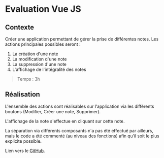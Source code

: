 # Evaluation Vue JS 

## Contexte 

Créer une application permettant de gérer la prise de différentes notes.
Les actions principales possibles seront :

1. La création d'une note
2. La modification d'une note
3. La suppression d'une note
4. L'affichage de l'intégralité des notes

> Temps : 3h

## Réalisation

L'ensemble des actions sont réalisables sur l'application via les différents boutons (Modifier, Créer une note, Supprimer).

L'affichage de la note s'effectue en cliquant sur cette note.

La séparation via différents composants n'a pas été effectué par ailleurs, mais le code a été commenté (au niveau des fonctions) afin qu'il soit le plus explicite possible.

Lien vers le [GitHub](https://github.com/Tykok/Evaluation_VueJS/tree/main).